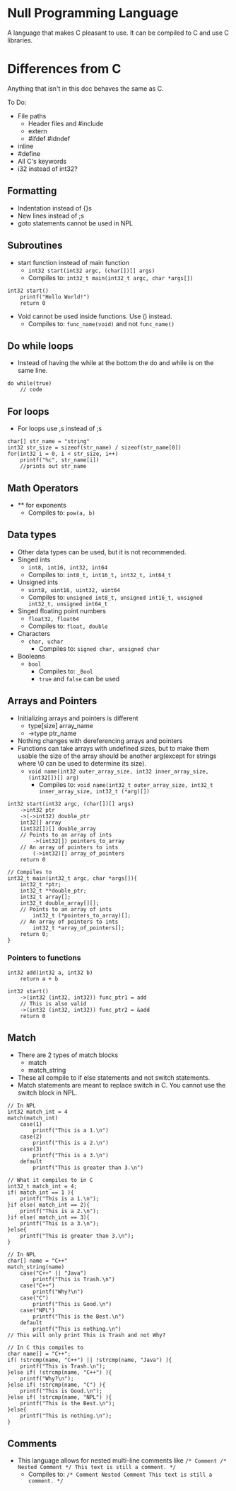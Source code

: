 # Null Programming Language
A language that makes C pleasant to use. It can be compiled to C and use C libraries.

# Differences from C
Anything that isn't in this doc behaves the same as C.

To Do:
- File paths
    - Header files and #include
    - extern
    - #ifdef #idndef
- inline
- #define
- All C's keywords
- i32 instead of int32?

## Formatting
- Indentation instead of {}s
- New lines instead of ;s
- goto statements cannot be used in NPL

## Subroutines
- start function instead of main function
    - `int32 start(int32 argc, (char[])[] args)`
    - Compiles to: `int32_t main(int32_t argc, char *args[])`

```
int32 start()
    printf("Hello World!")
    return 0
```

- Void cannot be used inside functions. Use () instead.
    - Compiles to: `func_name(void)` and not `func_name()`

## Do while loops
- Instead of having the while at the bottom the do and while is on the same line.

```
do while(true)
    // code
```

## For loops
- For loops use ,s instead of ;s

```
char[] str_name = "string"
int32 str_size = sizeof(str_name) / sizeof(str_name[0])
for(int32 i = 0, i < str_size, i++)
    printf("%c", str_name[i])
    //prints out str_name
```

## Math Operators
- ** for exponents
    - Compiles to: `pow(a, b)`

## Data types
- Other data types can be used, but it is not recommended.
- Singed ints
    - `int8, int16, int32, int64`
    - Compiles to: `int8_t, int16_t, int32_t, int64_t`
- Unsigned ints
    - `uint8, uint16, uint32, uint64`
    - Compiles to: `unsigned int8_t, unsigned int16_t, unsigned int32_t, unsigned int64_t`
- Singed floating point numbers
    - `float32, float64`
    - Compiles to: `float, double`
- Characters
    - `char, uchar`
        - Compiles to: `signed char, unsigned char`
- Booleans
    - `bool`
        - Compiles to: `_Bool`
        - `true` and `false` can be used

## Arrays and Pointers
- Initializing arrays and pointers is different
    - type[size] array_name
    - ->type ptr_name
- Nothing changes with dereferencing arrays and pointers
- Functions can take arrays with undefined sizes, but to make them usable the size of the array should be another arg(except for strings where \0 can be used to determine its size).
    - `void name(int32 outer_array_size, int32 inner_array_size, (int32[])[] arg)`
        - Compiles to: `void name(int32_t outer_array_size, int32_t inner_array_size, int32_t (*arg)[])`

```
int32 start(int32 argc, (char[])[] args)
    ->int32 ptr
    ->(->int32) double_ptr
    int32[] array
    (int32[])[] double_array
    // Points to an array of ints
        ->(int32[]) pointers_to_array
    // An array of pointers to ints
        (->int32)[] array_of_pointers
    return 0

// Compiles to
int32_t main(int32_t argc, char *args[]){
    int32_t *ptr;
    int32_t **double_ptr;
    int32_t array[];
    int32_t double_array[][];
    // Points to an array of ints
        int32_t (*pointers_to_array)[];
    // An array of pointers to ints
        int32_t *array_of_pointers[];
    return 0;
}
```

### Pointers to functions

```
int32 add(int32 a, int32 b)
    return a + b

int32 start()
    ->(int32 (int32, int32)) func_ptr1 = add
    // This is also valid
    ->(int32 (int32, int32)) func_ptr2 = &add
    return 0
```

## Match
- There are 2 types of match blocks
    - match
    - match_string
- These all compile to if else statements and not switch statements.
- Match statements are meant to replace switch in C. You cannot use the switch block in NPL.

```
// In NPL
int32 match_int = 4
match(match_int)
    case(1)
        printf("This is a 1.\n")
    case(2)
        printf("This is a 2.\n")
    case(3)
        printf("This is a 3.\n")
    default
        printf("This is greater than 3.\n")

// What it compiles to in C
int32_t match_int = 4;
if( match_int == 1 ){
    printf("This is a 1.\n");
}if else( match_int == 2){
    printf("This is a 2.\n");
}if else( match_int == 3){
    printf("This is a 3.\n");
}else{
    printf("This is greater than 3.\n");
}
```

```
// In NPL
char[] name = "C++"
match_string(name)
    case("C++" || "Java")
        printf("This is Trash.\n")
    case("C++")
        printf("Why?\n")
    case("C")
        printf("This is Good.\n")
    case("NPL")
        printf("This is the Best.\n")
    default
        printf("This is nothing.\n")
// This will only print This is Trash and not Why?

// In C this compiles to
char name[] = "C++";
if( !strcmp(name, "C++") || !strcmp(name, "Java") ){
    printf("This is Trash.\n");
}else if( !strcmp(name, "C++") ){
    printf("Why?\n");
}else if( !strcmp(name, "C") ){
    printf("This is Good.\n");
}else if( !strcmp(name, "NPL") ){
    printf("This is the Best.\n");
}else{
    printf("This is nothing.\n");
}
```

## Comments
- This language allows for nested multi-line comments like `/* Comment /* Nested Comment */ This text is still a comment. */`
    - Compiles to: `/* Comment Nested Comment This text is still a comment. */`
